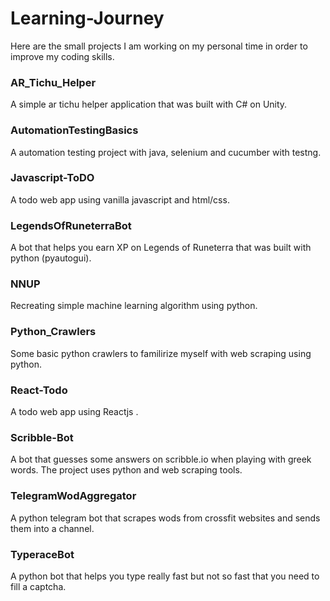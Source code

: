 # Learning-Journey
Here are the small projects I am working on my personal time in order to improve my coding skills.

### AR_Tichu_Helper
A simple ar tichu helper application that was built with C# on Unity.

### AutomationTestingBasics
A automation testing project with java, selenium and cucumber with testng.

### Javascript-ToDO
A todo web app using vanilla javascript and html/css.

### LegendsOfRuneterraBot
A bot that helps you earn XP on Legends of Runeterra that was built with python (pyautogui).

### NNUP
Recreating simple machine learning algorithm using python.

### Python_Crawlers
Some basic python crawlers to familirize myself with web scraping using python.

### React-Todo
A todo web app using Reactjs .

### Scribble-Bot
A bot that guesses some answers on scribble.io when playing with greek words. The project uses python and web scraping tools.

### TelegramWodAggregator
A python telegram bot that scrapes wods from crossfit websites and sends them into a channel.

### TyperaceBot
A python bot that helps you type really fast but not so fast that you need to fill a captcha.
